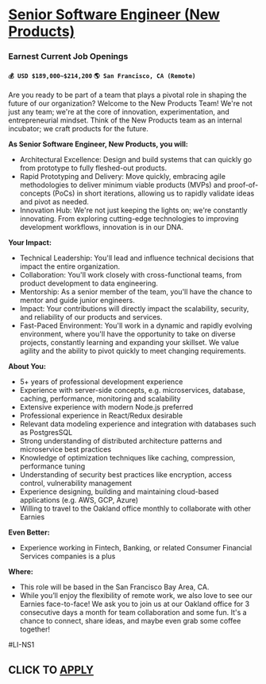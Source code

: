 # [Senior Software Engineer (New Products)](https://www.remotewlb.com/apply/senior-software-engineer-new-products)  
### Earnest Current Job Openings  
#### `💰 USD $189,000~$214,200` `🌎 San Francisco, CA (Remote)`  

Are you ready to be part of a team that plays a pivotal role in shaping the future of our organization? Welcome to the New Products Team! We're not just any team; we're at the core of innovation, experimentation, and entrepreneurial mindset. Think of the New Products team as an internal incubator; we craft products for the future.

**As Senior Software Engineer, New Products, you will:**

  * Architectural Excellence: Design and build systems that can quickly go from prototype to fully fleshed-out products. 
  * Rapid Prototyping and Delivery: Move quickly, embracing agile methodologies to deliver minimum viable products (MVPs) and proof-of-concepts (PoCs) in short iterations, allowing us to rapidly validate ideas and pivot as needed.
  * Innovation Hub: We're not just keeping the lights on; we're constantly innovating. From exploring cutting-edge technologies to improving development workflows, innovation is in our DNA.

**Your Impact:**

  * Technical Leadership: You'll lead and influence technical decisions that impact the entire organization. 
  * Collaboration: You'll work closely with cross-functional teams, from product development to data engineering. 
  * Mentorship: As a senior member of the team, you'll have the chance to mentor and guide junior engineers.
  * Impact: Your contributions will directly impact the scalability, security, and reliability of our products and services.
  * Fast-Paced Environment: You'll work in a dynamic and rapidly evolving environment, where you'll have the opportunity to take on diverse projects, constantly learning and expanding your skillset. We value agility and the ability to pivot quickly to meet changing requirements.

**About You:**

  * 5+ years of professional development experience
  * Experience with server-side concepts, e.g. microservices, database, caching, performance, monitoring and scalability
  * Extensive experience with modern Node.js preferred
  * Professional experience in React/Redux desirable
  * Relevant data modeling experience and integration with databases such as PostgresSQL
  * Strong understanding of distributed architecture patterns and microservice best practices
  * Knowledge of optimization techniques like caching, compression, performance tuning
  * Understanding of security best practices like encryption, access control, vulnerability management
  * Experience designing, building and maintaining cloud-based applications (e.g. AWS, GCP, Azure)
  * Willing to travel to the Oakland office monthly to collaborate with other Earnies

**Even Better:**

  * Experience working in Fintech, Banking, or related Consumer Financial Services companies is a plus

**Where:**

  * This role will be based in the San Francisco Bay Area, CA.
  * While you’ll enjoy the flexibility of remote work, we also love to see our Earnies face-to-face! We ask you to join us at our Oakland office for 3 consecutive days a month for team collaboration and some fun. It's a chance to connect, share ideas, and maybe even grab some coffee together!

#LI-NS1

  
## CLICK TO [APPLY](https://www.remotewlb.com/apply/senior-software-engineer-new-products)

